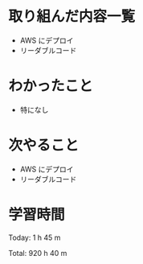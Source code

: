 # 取り組んだ内容一覧
- AWS にデプロイ
- リーダブルコード

# わかったこと
- 特になし

# 次やること
- AWS にデプロイ
- リーダブルコード

# 学習時間
Today: 1 h 45 m

Total: 920 h 40 m
